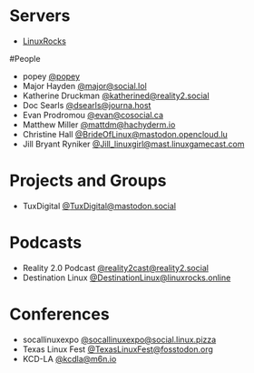 # Servers 
- [LinuxRocks](https://linuxrocks.online/)

#People
- popey [@popey](https://mastodon.social/@popey)
- Major Hayden [@major@social.lol](https://social.lol/@major)
- Katherine Druckman [@katherined@reality2.social](https://reality2.social/@katherined)
- Doc Searls [@dsearls@journa.host](https://journa.host/@dsearls)
- Evan Prodromou [@evan@cosocial.ca](https://cosocial.ca/@evan)
- Matthew Miller [@mattdm@hachyderm.io](https://hachyderm.io/@mattdm)
- Christine Hall [@BrideOfLinux@mastodon.opencloud.lu](https://mastodon.opencloud.lu/@BrideOfLinux)
- Jill Bryant Ryniker [@Jill_linuxgirl@mast.linuxgamecast.com](https://mast.linuxgamecast.com/@Jill_linuxgirl)

# Projects and Groups
- TuxDigital [@TuxDigital@mastodon.social](https://mastodon.social/@TuxDigital)

# Podcasts
- Reality 2.0 Podcast [@reality2cast@reality2.social](https://reality2.social/@reality2cast)
- Destination Linux [@DestinationLinux@linuxrocks.online](https://linuxrocks.online/@DestinationLinux)

# Conferences
- socallinuxexpo [@socallinuxexpo@social.linux.pizza](https://social.linux.pizza/@socallinuxexpo)
- Texas Linux Fest [@TexasLinuxFest@fosstodon.org](https://fosstodon.org/@TexasLinuxFest)
- KCD-LA [@kcdla@m6n.io](https://m6n.io/@kcdla)
